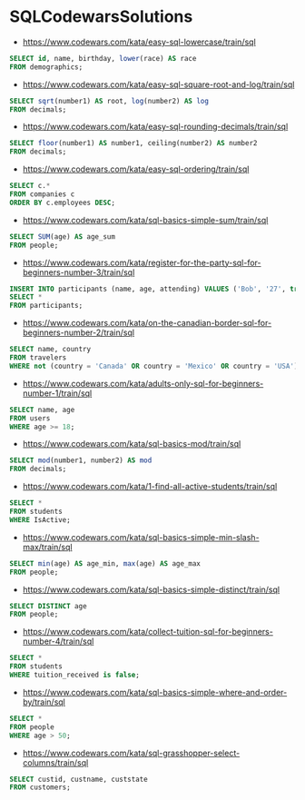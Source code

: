 # SQLCodewarsSolutions

* https://www.codewars.com/kata/easy-sql-lowercase/train/sql

```SQL
SELECT id, name, birthday, lower(race) AS race
FROM demographics;
```

* https://www.codewars.com/kata/easy-sql-square-root-and-log/train/sql

```SQL
SELECT sqrt(number1) AS root, log(number2) AS log
FROM decimals;
```

* https://www.codewars.com/kata/easy-sql-rounding-decimals/train/sql

```SQL
SELECT floor(number1) AS number1, ceiling(number2) AS number2
FROM decimals;
```

* https://www.codewars.com/kata/easy-sql-ordering/train/sql

```SQL
SELECT c.*
FROM companies c
ORDER BY c.employees DESC;
```

* https://www.codewars.com/kata/sql-basics-simple-sum/train/sql

```SQL
SELECT SUM(age) AS age_sum
FROM people;
```

* https://www.codewars.com/kata/register-for-the-party-sql-for-beginners-number-3/train/sql

```SQL
INSERT INTO participants (name, age, attending) VALUES ('Bob', '27', true);
SELECT *
FROM participants;
```

* https://www.codewars.com/kata/on-the-canadian-border-sql-for-beginners-number-2/train/sql

```SQL
SELECT name, country
FROM travelers
WHERE not (country = 'Canada' OR country = 'Mexico' OR country = 'USA');
```

* https://www.codewars.com/kata/adults-only-sql-for-beginners-number-1/train/sql

```SQL
SELECT name, age
FROM users
WHERE age >= 18;
```

* https://www.codewars.com/kata/sql-basics-mod/train/sql

```SQL
SELECT mod(number1, number2) AS mod
FROM decimals;
```

* https://www.codewars.com/kata/1-find-all-active-students/train/sql

```SQL
SELECT *
FROM students
WHERE IsActive;
```

* https://www.codewars.com/kata/sql-basics-simple-min-slash-max/train/sql

```SQL
SELECT min(age) AS age_min, max(age) AS age_max
FROM people;
```

* https://www.codewars.com/kata/sql-basics-simple-distinct/train/sql

```SQL
SELECT DISTINCT age
FROM people;
```

* https://www.codewars.com/kata/collect-tuition-sql-for-beginners-number-4/train/sql

```SQL
SELECT *
FROM students
WHERE tuition_received is false;
```

* https://www.codewars.com/kata/sql-basics-simple-where-and-order-by/train/sql

```SQL
SELECT *
FROM people
WHERE age > 50;
```

* https://www.codewars.com/kata/sql-grasshopper-select-columns/train/sql

```SQL
SELECT custid, custname, custstate 
FROM customers;
```
